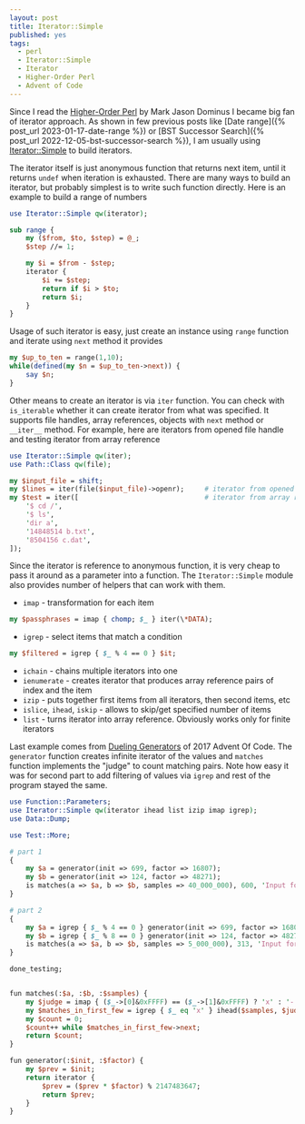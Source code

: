 ```yaml
---
layout: post
title: Iterator::Simple
published: yes
tags:
  - perl
  - Iterator::Simple
  - Iterator
  - Higher-Order Perl
  - Advent of Code
---
```

Since I read the [Higher-Order Perl][1] by Mark Jason Dominus I became big fan of iterator approach. As shown in few previous posts like [Date range]({% post_url 2023-01-17-date-range %}) or [BST Successor Search]({% post_url 2022-12-05-bst-successor-search %}), I am usually using [Iterator::Simple][2] to build iterators.

The iterator itself is just anonymous function that returns next item, until it returns `undef` when iteration is exhausted. There are many ways to build an iterator, but probably simplest is to write such function directly. Here is an example to build a range of numbers

```perl
use Iterator::Simple qw(iterator);

sub range {
    my ($from, $to, $step) = @_;
    $step //= 1;

    my $i = $from - $step;
    iterator {
        $i += $step;
        return if $i > $to;
        return $i;
    }
}
```

Usage of such iterator is easy, just create an instance using `range` function and iterate using `next` method it provides

```perl
my $up_to_ten = range(1,10);
while(defined(my $n = $up_to_ten->next)) {
    say $n;
}
```

Other means to create an iterator is via `iter` function. You can check with `is_iterable` whether it can create iterator from what was specified. It supports file handles, array references, objects with `next` method or `__iter__` method. For example, here are iterators from opened file handle and testing iterator from array reference

```perl
use Iterator::Simple qw(iter);
use Path::Class qw(file);

my $input_file = shift;
my $lines = iter(file($input_file)->openr);     # iterator from opened file handle
my $test = iter([                               # iterator from array reference
    '$ cd /',
    '$ ls',
    'dir a',
    '14848514 b.txt',
    '8504156 c.dat',
]);
```

Since the iterator is reference to anonymous function, it is very cheap to pass it around as a parameter into a function. The `Iterator::Simple` module also provides number of helpers that can work with them.

 - `imap` - transformation for each item

```perl
my $passphrases = imap { chomp; $_ } iter(\*DATA);  
```

 - `igrep` - select items that match a condition

```perl
my $filtered = igrep { $_ % 4 == 0 } $it;
```

 - `ichain` - chains multiple iterators into one
 - `ienumerate` - creates iterator that produces array reference pairs of index and the item
 - `izip` - puts together first items from all iterators, then second items, etc
 - `islice`, `ihead`, `iskip` - allows to skip/get specified number of items
 - `list` - turns iterator into array reference. Obviously works only for finite iterators

Last example comes from [Dueling Generators][3] of 2017 Advent Of Code. The `generator` function creates infinite iterator of the values and `matches` function implements the "judge" to count matching pairs. Note how easy it was for second part to add filtering of values via `igrep` and rest of the program stayed the same.

```perl
use Function::Parameters;
use Iterator::Simple qw(iterator ihead list izip imap igrep);
use Data::Dump;

use Test::More;

# part 1
{
    my $a = generator(init => 699, factor => 16807);
    my $b = generator(init => 124, factor => 48271);
    is matches(a => $a, b => $b, samples => 40_000_000), 600, 'Input for part 1 matches';
}

# part 2
{
    my $a = igrep { $_ % 4 == 0 } generator(init => 699, factor => 16807);
    my $b = igrep { $_ % 8 == 0 } generator(init => 124, factor => 48271);
    is matches(a => $a, b => $b, samples => 5_000_000), 313, 'Input for part 2 matches';
}

done_testing;


fun matches(:$a, :$b, :$samples) {
    my $judge = imap { ($_->[0]&0xFFFF) == ($_->[1]&0xFFFF) ? 'x' : '-' } izip $a, $b;
    my $matches_in_first_few = igrep { $_ eq 'x' } ihead($samples, $judge);
    my $count = 0;
    $count++ while $matches_in_first_few->next;
    return $count;
}

fun generator(:$init, :$factor) {
    my $prev = $init;
    return iterator {
        $prev = ($prev * $factor) % 2147483647;
        return $prev;
    }
}
```

[1]: https://hop.perl.plover.com/book/
[2]: https://metacpan.org/pod/Iterator::Simple
[3]: http://adventofcode.com/2017/day/15
